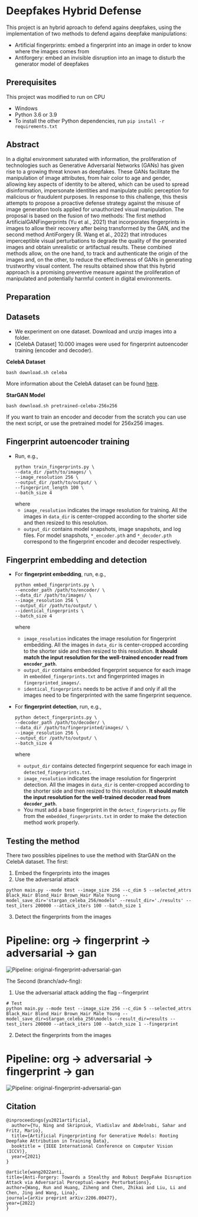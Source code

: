 # Deepfakes Hybrid Defense
This project is an hybrid aproach to defend agains deepfakes, using the implementation of two methods to defend agains deepfake manipulations:
- Artificial fingerprints: embed a fingerprint into an image in order to know where the images comes from
- Antiforgery: embed an invisible disruption into an image to disturb the generator model of deepfakes

## Prerequisites
This project was modified to run on CPU
- Windows
- Python 3.6 or 3.9
- To install the other Python dependencies, run `pip install -r requirements.txt`


## Abstract
In a digital environment saturated with information, the proliferation of technologies such as Generative Adversarial Networks (GANs) has given rise to a growing threat known
as deepfakes. These GANs facilitate the manipulation of image attributes, from hair color to age and gender, allowing key aspects of identity to be altered, which can be used to spread disinformation, impersonate identities and manipulate public perception for malicious or fraudulent purposes. In response to this challenge, this thesis attempts to propose a proactive defense strategy against the misuse of image generation tools applied for unauthorized visual manipulation. The proposal is based on the fusion of two methods: The first method ArtificialGANFingerprints (Yu et al., 2021) that incorporates fingerprints in images to allow their recovery after being transformed by the GAN, and the second method AntiForgery (R. Wang et al., 2022) that introduces imperceptible visual perturbations to degrade the quality of the generated images and obtain unrealistic or artifactual results. These combined methods allow, on the one hand, to track and authenticate the origin of the images and, on the other, to reduce the effectiveness of GANs in generating trustworthy visual content. The results obtained show that this hybrid approach is a promising preventive measure against the proliferation of manipulated and potentially harmful content in digital environments.


## Preparation
## Datasets
- We experiment on one dataset. Download and unzip images into a folder.
- [CelebA Dataset] 10.000 images were used for fingerprint autoencoder training (encoder and decoder).

**CelebA Dataset**

```
bash download.sh celeba
```
More information about the CelebA dataset can be found [here](http://mmlab.ie.cuhk.edu.hk/projects/CelebA.html). 

**StarGAN Model**

```
bash download.sh pretrained-celeba-256x256
```

If you want to train an encoder and decoder from the scratch you can use the next script, or use the pretrained model for 256x256 images.
## Fingerprint autoencoder training
- Run, e.g.,
  ```
  python train_fingerprints.py \
  --data_dir /path/to/images/ \
  --image_resolution 256 \
  --output_dir /path/to/output/ \
  --fingerprint_length 100 \
  --batch_size 4
  ```
  where
  - `image_resolution` indicates the image resolution for training. All the images in `data_dir` is center-cropped according to the shorter side and then resized to this resolution. 
  - `output_dir` contains model snapshots, image snapshots, and log files. For model snapshots, `*_encoder.pth` and `*_decoder.pth` correspond to the fingerprint encoder and decoder respectively.

## Fingerprint embedding and detection
- For **fingerprint embedding**, run, e.g.,
  ```
  python embed_fingerprints.py \
  --encoder_path /path/to/encoder/ \
  --data_dir /path/to/images/ \
  --image_resolution 256 \
  --output_dir /path/to/output/ \
  --identical_fingerprints \
  --batch_size 4
  ```
  where
  - `image_resolution` indicates the image resolution for fingerprint embedding. All the images in `data_dir` is center-cropped according to the shorter side and then resized to this resolution. **It should match the input resolution for the well-trained encoder read from `encoder_path`**.
  - `output_dir` contains embedded fingerprint sequence for each image in `embedded_fingerprints.txt` and fingerprinted images in `fingerprinted_images/`.
  - `identical_fingerprints` needs to be active if and only if all the images need to be fingerprinted with the same fingerprint sequence. 
  
- For **fingerprint detection**, run, e.g.,
  ```
  python detect_fingerprints.py \
  --decoder_path /path/to/decoder/ \
  --data_dir /path/to/fingerprinted/images/ \
  --image_resolution 256 \
  --output_dir /path/to/output/ \
  --batch_size 4
  ```
  where
  - `output_dir` contains detected fingerprint sequence for each image in `detected_fingerprints.txt`.
  - `image_resolution` indicates the image resolution for fingerprint detection. All the images in `data_dir` is center-cropped according to the shorter side and then resized to this resolution. **It should match the input resolution for the well-trained decoder read from `decoder_path`**.
  - You must add a base fingerprint in the `detect_fingerprints.py` file from the `embedded_fingerprints.txt` in order to make the detection method work properly.


## Testing the method

There two possibles pipelines to use the method with StarGAN on the CelebA dataset.
The first:
  1. Embed the fingerprints into the images
  2. Use the adversarial attack
```
python main.py --mode test --image_size 256 --c_dim 5 --selected_attrs Black_Hair Blond_Hair Brown_Hair Male Young --model_save_dir='stargan_celeba_256/models' --result_dir='./results' --test_iters 200000 --attack_iters 100 --batch_size 1
```
  3. Detect the fingerprints from the images

# Pipeline: org -> fingerprint -> adversarial -> gan
![Pipeline: original-fingerprint-adversarial-gan](https://github.com/kvinstuard/Antiforgery_and_fingerprints/raw/main/assets/escenario5b.png)


The Second (branch/adv-fing):
  1. Use the adversarial attack adding the flag --fingerprint   
```
# Test
python main.py --mode test --image_size 256 --c_dim 5 --selected_attrs Black_Hair Blond_Hair Brown_Hair Male Young --model_save_dir=stargan_celeba_256\models --result_dir=results --test_iters 200000 --attack_iters 100 --batch_size 1 --fingerprint
```
  2. Detect the fingerprints from the images

# Pipeline: org  -> adversarial -> fingerprint -> gan

![Pipeline: original-fingerprint-adversarial-gan](https://github.com/kvinstuard/Antiforgery_and_fingerprints/raw/main/assets/escenario4b.png)

## Citation
  ```
  @inproceedings{yu2021artificial,
    author={Yu, Ning and Skripniuk, Vladislav and Abdelnabi, Sahar and Fritz, Mario},
    title={Artificial Fingerprinting for Generative Models: Rooting Deepfake Attribution in Training Data},
    booktitle = {IEEE International Conference on Computer Vision (ICCV)},
    year={2021}
  }
  ```
  ```
@article{wang2022anti,
  title={Anti-Forgery: Towards a Stealthy and Robust DeepFake Disruption Attack via Adversarial Perceptual-aware Perturbations},
  author={Wang, Run and Huang, Ziheng and Chen, Zhikai and Liu, Li and Chen, Jing and Wang, Lina},
  journal={arXiv preprint arXiv:2206.00477},
  year={2022}
}

```


